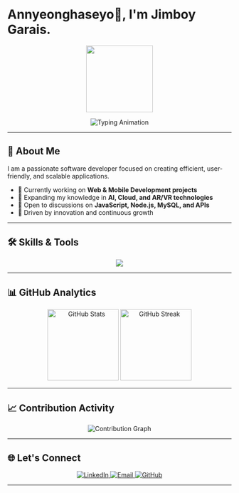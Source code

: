 #   Annyeonghaseyo👋, I'm Jimboy Garais. 

<div align="center">
  <img height="150" src="https://media.giphy.com/media/M9gbBd9nbDrOTu1Mqx/giphy.gif"  />
</div>

<p align="center">
  <img src="https://readme-typing-svg.herokuapp.com?font=Fira+Code&weight=500&size=20&pause=1000&color=0AB6F7&center=true&vCenter=true&random=false&width=520&lines=Future+Software+Developer;Na+Walang+Ginagawa;Tech+Explorer;Building+Innovative+Solutions;Always+Learning+New+Things" alt="Typing Animation" />
</p>


---

## 💼 About Me
I am a passionate software developer focused on creating efficient, user-friendly, and scalable applications.  
- 🔭 Currently working on **Web & Mobile Development projects**  
- 🌱 Expanding my knowledge in **AI, Cloud, and AR/VR technologies**  
- 💬 Open to discussions on **JavaScript, Node.js, MySQL, and APIs**  
- 🎯 Driven by innovation and continuous growth  

---

## 🛠️ Skills & Tools
<p align="center">
  <img src="https://skillicons.dev/icons?i=js,nodejs,react,mysql,html,css,android,apple,git,github" />
</p>

---

## 📊 GitHub Analytics
<p align="center">
  <img src="https://github-readme-stats.vercel.app/api?username=jimboiiii&show_icons=true&theme=transparent&hide_border=true&title_color=0AB6F7&icon_color=0AB6F7" alt="GitHub Stats" height="160" />
  <img src="https://github-readme-streak-stats.herokuapp.com/?user=jimboiiii&theme=transparent&hide_border=true&ring=0AB6F7&fire=0AB6F7&currStreakLabel=0AB6F7" alt="GitHub Streak" height="160"/>
</p>

---

## 📈 Contribution Activity
<p align="center">
  <img src="https://github-profile-summary-cards.vercel.app/api/cards/profile-details?username=jimboiiii&theme=github_dark" alt="Contribution Graph"/>
</p>


---

## 🌐 Let's Connect
<p align="center">
  <a href="https://www.linkedin.com/in/YOUR-LINKEDIN" target="_blank">
    <img src="https://img.shields.io/badge/LinkedIn-0A66C2?style=for-the-badge&logo=linkedin&logoColor=white" alt="LinkedIn"/>
  </a>
  <a href="mailto:your-email@gmail.com">
    <img src="https://img.shields.io/badge/Email-D14836?style=for-the-badge&logo=gmail&logoColor=white" alt="Email"/>
  </a>
  <a href="https://github.com/jimboiiii">
    <img src="https://img.shields.io/badge/GitHub-171515?style=for-the-badge&logo=github&logoColor=white" alt="GitHub"/>
  </a>
</p>

---
